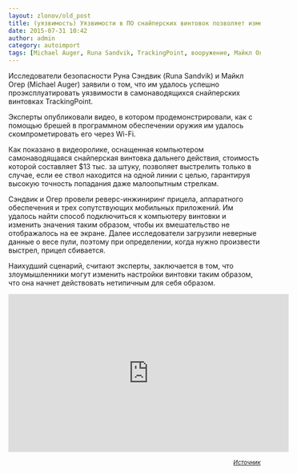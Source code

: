 ```yaml
---
layout: zlonov/old_post
title: (уязвимость) Уязвимости в ПО снайперских винтовок позволяет изменить цель поражения
date: 2015-07-31 10:42
author: admin
category: autoimport
tags: [Michael Auger, Runa Sandvik, TrackingPoint, вооружение, Майкл Огер, оружие, Руна Сэндвик, снайперская винтовка, уязвимости]
---
```

Исследователи безопасности Руна Сэндвик (Runa Sandvik) и Майкл Огер (Michael Auger) заявили о том, что им удалось успешно проэксплуатировать уязвимости в самонаводящихся снайперских винтовках TrackingPoint.

Эксперты опубликовали видео, в котором продемонстрировали, как с помощью брешей в программном обеспечении оружия им удалось скомпрометировать его через Wi-Fi.

Как показано в видеоролике, оснащенная компьютером самонаводящаяся снайперская винтовка дальнего действия, стоимость которой составляет $13 тыс. за штуку, позволяет выстрелить только в случае, если ее ствол находится на одной линии с целью, гарантируя высокую точность попадания даже малоопытным стрелкам.

Сэндвик и Огер провели реверс-инжиниринг прицела, аппаратного обеспечения и трех сопутствующих мобильных приложений. Им удалось найти способ подключиться к компьютеру винтовки и изменить значения таким образом, чтобы их вмешательство не отображалось на ее экране. Далее исследователи загрузили неверные данные о весе пули, поэтому при определении, когда нужно произвести выстрел, прицел сбивается.

Наихудший сценарий, считают эксперты, заключается в том, что злоумышленники могут изменить настройки винтовки таким образом, что она начнет действовать нетипичным для себя образом.

<div style="margin-bottom: 5px; text-align: center;"><iframe src="https://www.youtube.com/embed/BJPCYdjrNWs?rel=0" width="560" height="315" frameborder="0" allowfullscreen="allowfullscreen"></iframe></div>
<p style="text-align: right;"><sub><em><a href="http://www.securitylab.ru/news/473939.php" target="_blank">Источник</a></em></sub>
